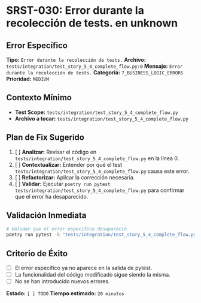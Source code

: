 # SRST-030: Error durante la recolección de tests. en unknown

## Error Específico
**Tipo:** `Error durante la recolección de tests.`
**Archivo:** `tests/integration/test_story_5_4_complete_flow.py:0`
**Mensaje:** `Error durante la recolección de tests.`
**Categoría:** `7_BUSINESS_LOGIC_ERRORS`
**Prioridad:** `MEDIUM`

## Contexto Mínimo
- **Test Scope:** `tests/integration/test_story_5_4_complete_flow.py`
- **Archivo a tocar:** `tests/integration/test_story_5_4_complete_flow.py`

## Plan de Fix Sugerido
1. [ ] **Analizar:** Revisar el código en `tests/integration/test_story_5_4_complete_flow.py` en la línea 0.
2. [ ] **Contextualizar:** Entender por qué el test `tests/integration/test_story_5_4_complete_flow.py` causa este error.
3. [ ] **Refactorizar:** Aplicar la corrección necesaria.
4. [ ] **Validar:** Ejecutar `poetry run pytest tests/integration/test_story_5_4_complete_flow.py` para confirmar que el error ha desaparecido.

## Validación Inmediata
```bash
# Validar que el error específico desapareció
poetry run pytest -k "tests/integration/test_story_5_4_complete_flow.py" -v
```

## Criterio de Éxito
- [ ] El error específico ya no aparece en la salida de pytest.
- [ ] La funcionalidad del código modificado sigue siendo la misma.
- [ ] No se han introducido nuevos errores.

**Estado:** `[ ] TODO`
**Tiempo estimado:** `20 minutos`
